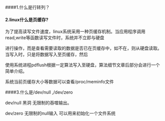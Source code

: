 ####1.什么是行转列？

#### 2.linux什么是页缓存?

为了提高读写文件速度，linux系统采用一种页缓存机制。当应用程序调用read,write等函数读写文件时，系统并不立即与硬盘

进行操作，而是查看需要读取的数据是否已在页缓存中，如不在，则从硬盘读取。当写入时，只是将数据写入至页缓存，然后

使用系统进程pdflush根据一定算法写入至硬盘，算法细节文章后部分会进行一个简单介绍。

系统当前页缓存大小等数据可以查看/proc/meminfo文件

####3.什么是/dev/null ,/dev/zero

dev/null  黑洞 无限制的吞噬输出。

dev/zero  无限制的null输入 可以用来初始化一个文件系统

